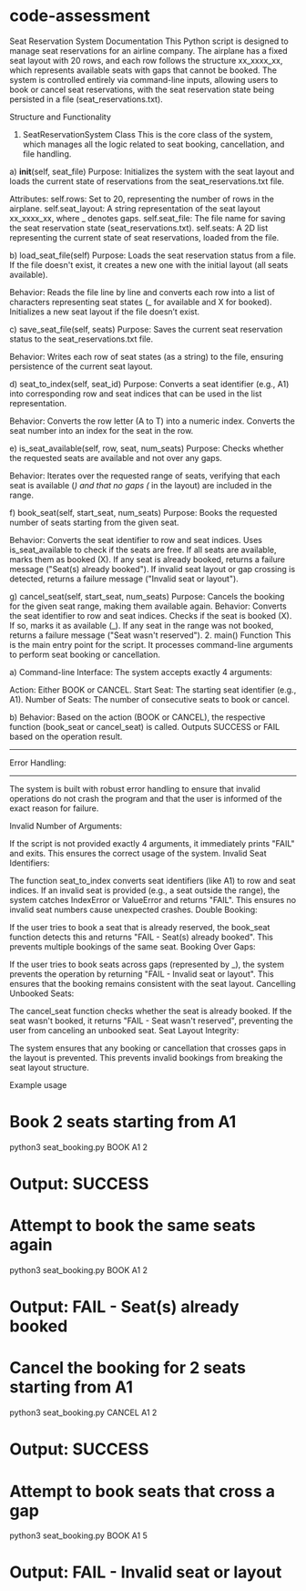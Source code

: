 # code-assessment

Seat Reservation System Documentation
This Python script is designed to manage seat reservations for an airline company. The airplane has a fixed seat layout with 20 rows, and each row follows the structure xx_xxxx_xx, which represents available seats with gaps that cannot be booked. The system is controlled entirely via command-line inputs, allowing users to book or cancel seat reservations, with the seat reservation state being persisted in a file (seat_reservations.txt).

Structure and Functionality
1. SeatReservationSystem Class
This is the core class of the system, which manages all the logic related to seat booking, cancellation, and file handling.

a) __init__(self, seat_file)
Purpose: Initializes the system with the seat layout and loads the current state of reservations from the seat_reservations.txt file.

Attributes:
    self.rows: Set to 20, representing the number of rows in the airplane.
    self.seat_layout: A string representation of the seat layout xx_xxxx_xx, where _ denotes gaps.
    self.seat_file: The file name for saving the seat reservation state (seat_reservations.txt).
    self.seats: A 2D list representing the current state of seat reservations, loaded from the file.

b) load_seat_file(self)
Purpose: Loads the seat reservation status from a file. If the file doesn't exist, it creates a new one with the initial layout (all seats available).

Behavior:
Reads the file line by line and converts each row into a list of characters representing seat states (_ for available and X for booked).
Initializes a new seat layout if the file doesn’t exist.

c) save_seat_file(self, seats)
Purpose: Saves the current seat reservation status to the seat_reservations.txt file.

Behavior:
Writes each row of seat states (as a string) to the file, ensuring persistence of the current seat layout.

d) seat_to_index(self, seat_id)
Purpose: Converts a seat identifier (e.g., A1) into corresponding row and seat indices that can be used in the list representation.

Behavior:
Converts the row letter (A to T) into a numeric index.
Converts the seat number into an index for the seat in the row.

e) is_seat_available(self, row, seat, num_seats)
Purpose: Checks whether the requested seats are available and not over any gaps.

Behavior:
Iterates over the requested range of seats, verifying that each seat is available (_) and that no gaps (_ in the layout) are included in the range.

f) book_seat(self, start_seat, num_seats)
Purpose: Books the requested number of seats starting from the given seat.

Behavior:
    Converts the seat identifier to row and seat indices.
    Uses is_seat_available to check if the seats are free.
    If all seats are available, marks them as booked (X).
    If any seat is already booked, returns a failure message ("Seat(s) already booked").
    If invalid seat layout or gap crossing is detected, returns a failure message ("Invalid seat or layout").

g) cancel_seat(self, start_seat, num_seats)
Purpose: Cancels the booking for the given seat range, making them available again.
Behavior:
    Converts the seat identifier to row and seat indices.
    Checks if the seat is booked (X). If so, marks it as available (_).
    If any seat in the range was not booked, returns a failure message ("Seat wasn't reserved").
    2. main() Function
    This is the main entry point for the script. It processes command-line arguments to perform seat booking or cancellation.

a) Command-line Interface:
The system accepts exactly 4 arguments:

Action: Either BOOK or CANCEL.
    Start Seat: The starting seat identifier (e.g., A1).
    Number of Seats: The number of consecutive seats to book or cancel.

b) Behavior:
Based on the action (BOOK or CANCEL), the respective function (book_seat or cancel_seat) is called.
Outputs SUCCESS or FAIL based on the operation result.


**************** 
Error Handling:
****************

The system is built with robust error handling to ensure that invalid operations do not crash the program and that the user is informed of the exact reason for failure.

Invalid Number of Arguments:

If the script is not provided exactly 4 arguments, it immediately prints "FAIL" and exits. This ensures the correct usage of the system.
Invalid Seat Identifiers:

The function seat_to_index converts seat identifiers (like A1) to row and seat indices. If an invalid seat is provided (e.g., a seat outside the range), the system catches IndexError or ValueError and returns "FAIL". This ensures no invalid seat numbers cause unexpected crashes.
Double Booking:

If the user tries to book a seat that is already reserved, the book_seat function detects this and returns "FAIL - Seat(s) already booked". This prevents multiple bookings of the same seat.
Booking Over Gaps:

If the user tries to book seats across gaps (represented by _), the system prevents the operation by returning "FAIL - Invalid seat or layout". This ensures that the booking remains consistent with the seat layout.
Cancelling Unbooked Seats:

The cancel_seat function checks whether the seat is already booked. If the seat wasn't booked, it returns "FAIL - Seat wasn't reserved", preventing the user from canceling an unbooked seat.
Seat Layout Integrity:

The system ensures that any booking or cancellation that crosses gaps in the layout is prevented. This prevents invalid bookings from breaking the seat layout structure.



Example usage

# Book 2 seats starting from A1
python3 seat_booking.py BOOK A1 2
# Output: SUCCESS

# Attempt to book the same seats again
python3 seat_booking.py BOOK A1 2
# Output: FAIL - Seat(s) already booked

# Cancel the booking for 2 seats starting from A1
python3 seat_booking.py CANCEL A1 2
# Output: SUCCESS

# Attempt to book seats that cross a gap
python3 seat_booking.py BOOK A1 5
# Output: FAIL - Invalid seat or layout
